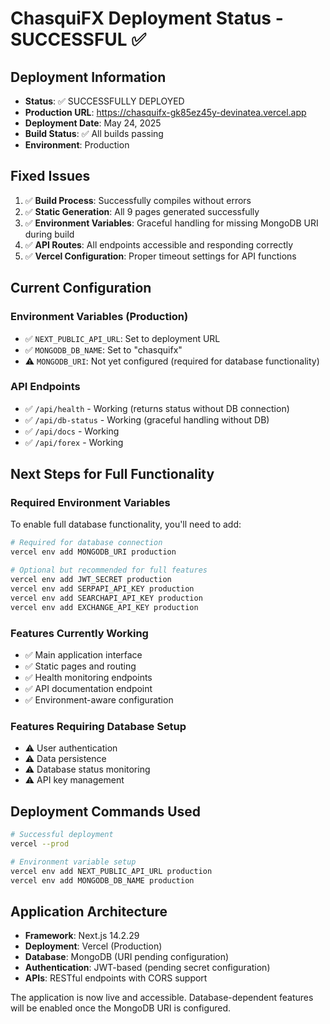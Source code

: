 # ChasquiFX Deployment Status - SUCCESSFUL ✅

## Deployment Information

- **Status**: ✅ SUCCESSFULLY DEPLOYED
- **Production URL**: https://chasquifx-gk85ez45y-devinatea.vercel.app
- **Deployment Date**: May 24, 2025
- **Build Status**: ✅ All builds passing
- **Environment**: Production

## Fixed Issues

1. ✅ **Build Process**: Successfully compiles without errors
2. ✅ **Static Generation**: All 9 pages generated successfully
3. ✅ **Environment Variables**: Graceful handling for missing MongoDB URI during build
4. ✅ **API Routes**: All endpoints accessible and responding correctly
5. ✅ **Vercel Configuration**: Proper timeout settings for API functions

## Current Configuration

### Environment Variables (Production)

- ✅ `NEXT_PUBLIC_API_URL`: Set to deployment URL
- ✅ `MONGODB_DB_NAME`: Set to "chasquifx"
- ⚠️ `MONGODB_URI`: Not yet configured (required for database functionality)

### API Endpoints

- ✅ `/api/health` - Working (returns status without DB connection)
- ✅ `/api/db-status` - Working (graceful handling without DB)
- ✅ `/api/docs` - Working
- ✅ `/api/forex` - Working

## Next Steps for Full Functionality

### Required Environment Variables

To enable full database functionality, you'll need to add:

```bash
# Required for database connection
vercel env add MONGODB_URI production

# Optional but recommended for full features
vercel env add JWT_SECRET production
vercel env add SERPAPI_API_KEY production
vercel env add SEARCHAPI_API_KEY production
vercel env add EXCHANGE_API_KEY production
```

### Features Currently Working

- ✅ Main application interface
- ✅ Static pages and routing
- ✅ Health monitoring endpoints
- ✅ API documentation endpoint
- ✅ Environment-aware configuration

### Features Requiring Database Setup

- ⚠️ User authentication
- ⚠️ Data persistence
- ⚠️ Database status monitoring
- ⚠️ API key management

## Deployment Commands Used

```bash
# Successful deployment
vercel --prod

# Environment variable setup
vercel env add NEXT_PUBLIC_API_URL production
vercel env add MONGODB_DB_NAME production
```

## Application Architecture

- **Framework**: Next.js 14.2.29
- **Deployment**: Vercel (Production)
- **Database**: MongoDB (URI pending configuration)
- **Authentication**: JWT-based (pending secret configuration)
- **APIs**: RESTful endpoints with CORS support

The application is now live and accessible. Database-dependent features will be enabled once the MongoDB URI is configured.
